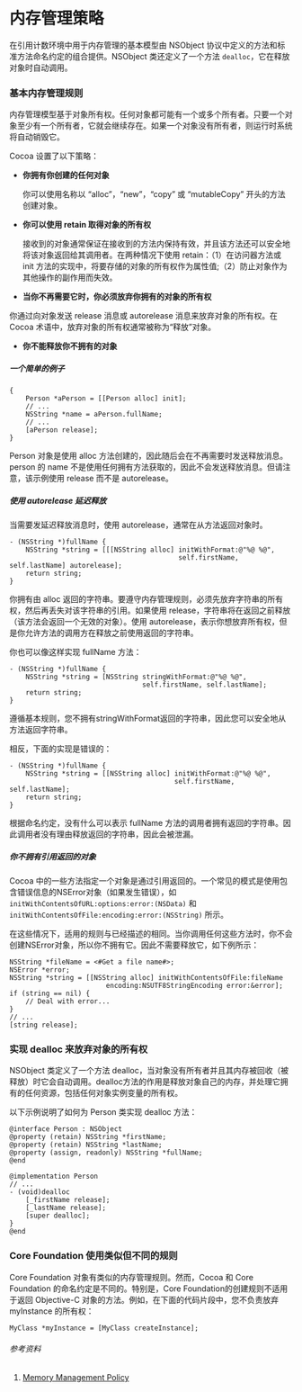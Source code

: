 # 内存管理策略

在引用计数环境中用于内存管理的基本模型由 NSObject 协议中定义的方法和标准方法命名约定的组合提供。NSObject 类还定义了一个方法 `dealloc`，它在释放对象时自动调用。

### 基本内存管理规则

内存管理模型基于对象所有权。任何对象都可能有一个或多个所有者。只要一个对象至少有一个所有者，它就会继续存在。如果一个对象没有所有者，则运行时系统将自动销毁它。

Cocoa 设置了以下策略：

* **你拥有你创建的任何对象**

  你可以使用名称以 “alloc”，“new”，“copy” 或 “mutableCopy” 开头的方法创建对象。

* **你可以使用 retain 取得对象的所有权**

  接收到的对象通常保证在接收到的方法内保持有效，并且该方法还可以安全地将该对象返回给其调用者。在两种情况下使用 retain：（1）在访问器方法或 init 方法的实现中，将要存储的对象的所有权作为属性值;（2）防止对象作为其他操作的副作用而失效。

* **当你不再需要它时，你必须放弃你拥有的对象的所有权**

你通过向对象发送 release 消息或 autorelease 消息来放弃对象的所有权。在 Cocoa 术语中，放弃对象的所有权通常被称为“释放”对象。

* **你不能释放你不拥有的对象**

##### 一个简单的例子

```
{
    Person *aPerson = [[Person alloc] init];
    // ...
    NSString *name = aPerson.fullName;
    // ...
    [aPerson release];
}
```

Person 对象是使用 alloc 方法创建的，因此随后会在不再需要时发送释放消息。person 的 name 不是使用任何拥有方法获取的，因此不会发送释放消息。但请注意，该示例使用 release 而不是 autorelease。

##### 使用 autorelease 延迟释放

当需要发延迟释放消息时，使用 autorelease，通常在从方法返回对象时。

```
- (NSString *)fullName {
    NSString *string = [[[NSString alloc] initWithFormat:@"%@ %@",
                                          self.firstName, self.lastName] autorelease];
    return string;
}
```

你拥有由 alloc 返回的字符串。要遵守内存管理规则，必须先放弃字符串的所有权，然后再丢失对该字符串的引用。如果使用 release，字符串将在返回之前释放（该方法会返回一个无效的对象）。使用 autorelease，表示你想放弃所有权，但是你允许方法的调用方在释放之前使用返回的字符串。

你也可以像这样实现 fullName 方法：

```
- (NSString *)fullName {
    NSString *string = [NSString stringWithFormat:@"%@ %@",
                                 self.firstName, self.lastName];
    return string;
}
```

遵循基本规则，您不拥有stringWithFormat返回的字符串，因此您可以安全地从方法返回字符串。

相反，下面的实现是错误的：

```
- (NSString *)fullName {
    NSString *string = [[NSString alloc] initWithFormat:@"%@ %@",
                                         self.firstName, self.lastName];
    return string;
}
```

根据命名约定，没有什么可以表示 fullName 方法的调用者拥有返回的字符串。因此调用者没有理由释放返回的字符串，因此会被泄漏。

##### 你不拥有引用返回的对象

Cocoa 中的一些方法指定一个对象是通过引用返回的。一个常见的模式是使用包含错误信息的NSError对象（如果发生错误），如`initWithContentsOfURL:options:error:(NSData)` 和 `initWithContentsOfFile:encoding:error:(NSString)` 所示。

在这些情况下，适用的规则与已经描述的相同。当你调用任何这些方法时，你不会创建NSError对象，所以你不拥有它。因此不需要释放它，如下例所示：

```
NSString *fileName = <#Get a file name#>;
NSError *error;
NSString *string = [[NSString alloc] initWithContentsOfFile:fileName
                        encoding:NSUTF8StringEncoding error:&error];
if (string == nil) {
    // Deal with error...
}
// ...
[string release];
```

### 实现 dealloc 来放弃对象的所有权

NSObject 类定义了一个方法 dealloc，当对象没有所有者并且其内存被回收（被释放）时它会自动调用。dealloc方法的作用是释放对象自己的内存，并处理它拥有的任何资源，包括任何对象实例变量的所有权。

以下示例说明了如何为 Person 类实现 dealloc 方法：

```
@interface Person : NSObject
@property (retain) NSString *firstName;
@property (retain) NSString *lastName;
@property (assign, readonly) NSString *fullName;
@end

@implementation Person
// ...
- (void)dealloc
    [_firstName release];
    [_lastName release];
    [super dealloc];
}
@end
```

### Core Foundation 使用类似但不同的规则

Core Foundation 对象有类似的内存管理规则。然而，Cocoa 和 Core Foundation 的命名约定是不同的。特别是，Core Foundation的创建规则不适用于返回 Objective-C 对象的方法。例如，在下面的代码片段中，您不负责放弃 myInstance 的所有权：

```
MyClass *myInstance = [MyClass createInstance];
```

###### 参考资料

1. [Memory Management Policy](https://developer.apple.com/library/content/documentation/Cocoa/Conceptual/MemoryMgmt/Articles/mmRules.html#//apple_ref/doc/uid/20000994-BAJHFBGH)



